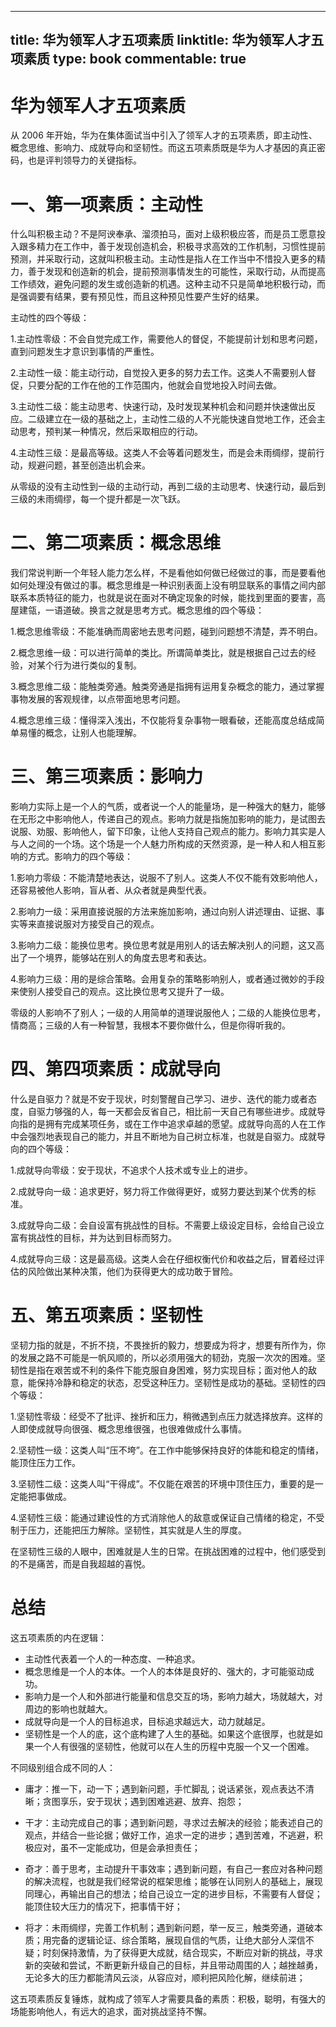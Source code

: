 
---
title: 华为领军人才五项素质
linktitle: 华为领军人才五项素质
type: book
commentable: true
---

# 华为领军人才五项素质

从 2006 年开始，华为在集体面试当中引入了领军人才的五项素质，即主动性、概念思维、影响力、成就导向和坚韧性。而这五项素质既是华为人才基因的真正密码，也是评判领导力的关键指标。

# 一、第一项素质：主动性

什么叫积极主动？不是阿谀奉承、溜须拍马，面对上级积极应答，而是员工愿意投入跟多精力在工作中，善于发现创造机会，积极寻求高效的工作机制，习惯性提前预测，并采取行动，这就叫积极主动。主动性是指人在工作当中不惜投入更多的精力，善于发现和创造新的机会，提前预测事情发生的可能性，采取行动，从而提高工作绩效，避免问题的发生或创造新的机遇。这种主动不只是简单地积极行动，而是强调要有结果，要有预见性，而且这种预见性要产生好的结果。

主动性的四个等级：

1.主动性零级：不会自觉完成工作，需要他人的督促，不能提前计划和思考问题，直到问题发生才意识到事情的严重性。

2.主动性一级：能主动行动，自觉投入更多的努力去工作。这类人不需要别人督促，只要分配的工作在他的工作范围内，他就会自觉地投入时间去做。

3.主动性二级：能主动思考、快速行动，及时发现某种机会和问题并快速做出反应。二级建立在一级的基础之上，主动性二级的人不光能快速自觉地工作，还会主动思考，预判某一种情况，然后采取相应的行动。

4.主动性三级：是最高等级。这类人不会等着问题发生，而是会未雨绸缪，提前行动，规避问题，甚至创造出机会来。

从零级的没有主动性到一级的主动行动，再到二级的主动思考、快速行动，最后到三级的未雨绸缪，每一个提升都是一次飞跃。

# 二、第二项素质：概念思维

我们常说判断一个年轻人能力怎么样，不是看他如何做已经做过的事，而是要看他如何处理没有做过的事。概念思维是一种识别表面上没有明显联系的事情之间内部联系本质特征的能力，也就是说在面对不确定现象的时候，能找到里面的要害，高屋建瓴，一语道破。换言之就是思考方式。概念思维的四个等级：

1.概念思维零级：不能准确而周密地去思考问题，碰到问题想不清楚，弄不明白。

2.概念思维一级：可以进行简单的类比。所谓简单类比，就是根据自己过去的经验，对某个行为进行类似的复制。

3.概念思维二级：能触类旁通。触类旁通是指拥有运用复杂概念的能力，通过掌握事物发展的客观规律，以点带面地思考问题。

4.概念思维三级：懂得深入浅出，不仅能将复杂事物一眼看破，还能高度总结成简单易懂的概念，让别人也能理解。

# 三、第三项素质：影响力

影响力实际上是一个人的气质，或者说一个人的能量场，是一种强大的魅力，能够在无形之中影响他人，传递自己的观点。影响力就是指施加影响的能力，是试图去说服、劝服、影响他人，留下印象，让他人支持自己观点的能力。影响力其实是人与人之间的一个场。这个场是一个人魅力所构成的天然资源，是一种人和人相互影响的方式。影响力的四个等级：

1.影响力零级：不能清楚地表达，说服不了别人。这类人不仅不能有效影响他人，还容易被他人影响，盲从者、从众者就是典型代表。

2.影响力一级：采用直接说服的方法来施加影响，通过向别人讲述理由、证据、事实等来直接说服对方接受自己的观点。

3.影响力二级：能换位思考。换位思考就是用别人的话去解决别人的问题，这又高出了一个境界，能够站在别人的角度去思考和表达。

4.影响力三级：用的是综合策略。会用复杂的策略影响别人，或者通过微妙的手段来使别人接受自己的观点。这比换位思考又提升了一级。

零级的人影响不了别人；一级的人用简单的道理说服他人；二级的人能换位思考，情商高；三级的人有一种智慧，我根本不要你做什么，但是你得听我的。

# 四、第四项素质：成就导向

什么是自驱力？就是不安于现状，时刻警醒自己学习、进步、迭代的能力或者态度，自驱力够强的人，每一天都会反省自己，相比前一天自己有哪些进步。成就导向指的是拥有完成某项任务，或在工作中追求卓越的愿望。成就导向高的人在工作中会强烈地表现自己的能力，并且不断地为自己树立标准，也就是自驱力。成就导向的四个等级：

1.成就导向零级：安于现状，不追求个人技术或专业上的进步。

2.成就导向一级：追求更好，努力将工作做得更好，或努力要达到某个优秀的标准。

3.成就导向二级：会自设富有挑战性的目标。不需要上级设定目标，会给自己设立富有挑战性的目标，并为达到目标而努力。

4.成就导向三级：这是最高级。这类人会在仔细权衡代价和收益之后，冒着经过评估的风险做出某种决策，他们为获得更大的成功敢于冒险。

# 五、第五项素质：坚韧性

坚韧力指的就是，不折不挠，不畏挫折的毅力，想要成为将才，想要有所作为，你的发展之路不可能是一帆风顺的，所以必须用强大的韧劲，克服一次次的困难。坚韧性是指在艰苦或不利的条件下能克服自身困难，努力实现目标；面对他人的敌意，能保持冷静和稳定的状态，忍受这种压力。坚韧性是成功的基础。坚韧性的四个等级：

1.坚韧性零级：经受不了批评、挫折和压力，稍微遇到点压力就选择放弃。这样的人即使成就导向很强、概念思维很强，也很难做成什么事情。

2.坚韧性一级：这类人叫“压不垮”。在工作中能够保持良好的体能和稳定的情绪，能顶住压力工作。

3.坚韧性二级：这类人叫“干得成”。不仅能在艰苦的环境中顶住压力，重要的是一定能把事做成。

4.坚韧性三级：能通过建设性的方式消除他人的敌意或保证自己情绪的稳定，不受制于压力，还能把压力解除。坚韧性，其实就是人生的厚度。

在坚韧性三级的人眼中，困难就是人生的日常。在挑战困难的过程中，他们感受到的不是痛苦，而是自我超越的喜悦。

# 总结

这五项素质的内在逻辑：

- 主动性代表着一个人的一种态度、一种追求。
- 概念思维是一个人的本体。一个人的本体是良好的、强大的，才可能驱动成功。
- 影响力是一个人和外部进行能量和信息交互的场，影响力越大，场就越大，对周边的影响也就越大。
- 成就导向是一个人的目标追求，目标追求越远大，动力就越足。
- 坚韧性是一个人的底，这个底构建了人生的基础。如果这个底很厚，也就是如果一个人有很强的坚韧性，他就可以在人生的历程中克服一个又一个困难。

不同级别组合成不同的人：

- 庸才：推一下，动一下；遇到新问题，手忙脚乱；说话紧张，观点表达不清晰；贪图享乐，安于现状；遇到困难逃避、放弃、抱怨；

- 干才：主动完成自己的事；遇到新问题，寻求过去解决的经验；能表述自己的观点，并结合一些论据；做好工作，追求一定的进步；遇到苦难，不逃避，积极应对，虽不一定能成功，但是会承担责任；

- 奇才：善于思考，主动提升干事效率；遇到新问题，有自己一套应对各种问题的解决流程，也就是我们经常说的框架思维；能够在认同别人的基础上，展现同理心，再输出自己的想法；给自己设立一定的进步目标，不需要有人督促；能顶住较大压力的情况下，把事情干好；

- 将才：未雨绸缪，完善工作机制；遇到新问题，举一反三，触类旁通，道破本质；用完备的逻辑论证、综合策略，展现自信的气质，让绝大部分人深信不疑；时刻保持激情，为了获得更大成就，结合现实，不断应对新的挑战，寻求新的突破和尝试，不断更新升级自己的目标，并且带动周围的人；越挫越勇，无论多大的压力都能清风云淡，从容应对，顺利把风险化解，继续前进；

这五项素质反复锤炼，就构成了领军人才需要具备的素质：积极，聪明，有强大的场能影响他人，有远大的追求，面对挑战坚持不懈。

    